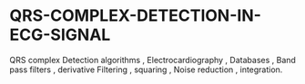 # QRS-COMPLEX-DETECTION-IN-ECG-SIGNAL
QRS complex Detection algorithms ,  Electrocardiography , Databases , Band pass filters , derivative  Filtering , squaring , Noise reduction , integration.
